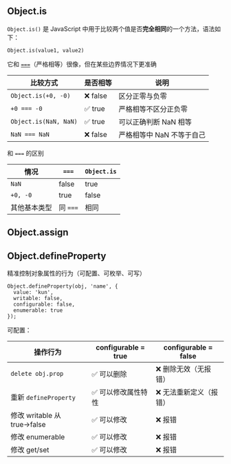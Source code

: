 
## Object.is

`Object.is()` 是 JavaScript 中用于比较两个值是否**完全相同**的一个方法，语法如下：

```
Object.is(value1, value2)
```

它和 [`===`](js/==和===)（严格相等）很像，但在某些边界情况下更准确

| 比较方式                  | 是否相等    | 说明              |
| --------------------- | ------- | --------------- |
| `Object.is(+0, -0)`   | ❌ false | 区分正零与负零         |
| `+0 === -0`           | ✅ true  | 严格相等不区分正负零      |
| `Object.is(NaN, NaN)` | ✅ true  | 可以正确判断 NaN 相等   |
| `NaN === NaN`         | ❌ false | 严格相等中 NaN 不等于自己 |

和 `===` 的区别

|情况|`===`|`Object.is`|
|---|---|---|
|`NaN`|false|true|
|`+0, -0`|true|false|
|其他基本类型|同 `===`|相同|


## Object.assign


## Object.defineProperty

精准控制对象属性的行为（可配置、可枚举、可写）

```
Object.defineProperty(obj, 'name', {
  value: 'kun',
  writable: false,
  configurable: false,
  enumerable: true
});
```

可配置：

| 操作行为                     | configurable = true | configurable = false |
| ------------------------ | ------------------- | -------------------- |
| `delete obj.prop`        | ✅ 可以删除              | ❌ 删除无效（无报错）          |
| 重新 `defineProperty`      | ✅ 可以修改属性特性          | ❌ 无法重新定义（报错）         |
| 修改 writable 从 true→false | ✅ 可以修改              | ❌ 报错                 |
| 修改 enumerable            | ✅ 可以修改              | ❌ 报错                 |
| 修改 get/set               | ✅ 可以修改              | ❌ 报错                 |

